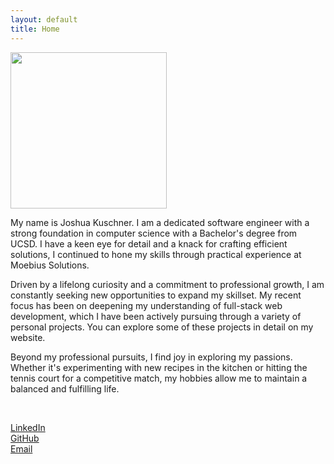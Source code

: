 ```yaml
---
layout: default
title: Home
---
```

<img src="{{ site.url }}/images/linkedinphoto.jpg" width="250" id="portrait"/>

My name is Joshua Kuschner. I am a dedicated software engineer with a strong foundation in computer science with a Bachelor's degree from UCSD. I have a keen eye for detail and a knack for crafting efficient solutions, I continued to hone my skills through practical experience at Moebius Solutions.

Driven by a lifelong curiosity and a commitment to professional growth, I am constantly seeking new opportunities to expand my skillset. My recent focus has been on deepening my understanding of full-stack web development, which I have been actively pursuing through a variety of personal projects. You can explore some of these projects in detail on my website.

Beyond my professional pursuits, I find joy in exploring my passions. Whether it's experimenting with new recipes in the kitchen or hitting the tennis court for a competitive match, my hobbies allow me to maintain a balanced and fulfilling life.

&nbsp;

<div id="linksbox">
  <div id="linksbox"><a href="https://www.linkedin.com/in/joshua-kuschner-88434b133/">LinkedIn</a></div>
  <div id="linksbox"><a href="https://github.com/jkuschner">GitHub</a></div>
  <div id="linksbox"><a href="mailto:josh@jkuschner.dev">Email</a></div>
</div>

